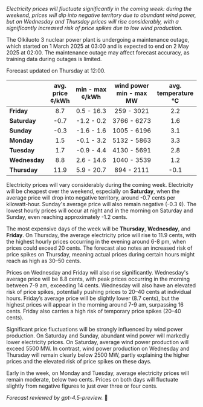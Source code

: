 *Electricity prices will fluctuate significantly in the coming week: during the weekend, prices will dip into negative territory due to abundant wind power, but on Wednesday and Thursday prices will rise considerably, with a significantly increased risk of price spikes due to low wind production.*

The Olkiluoto 3 nuclear power plant is undergoing a maintenance outage, which started on 1 March 2025 at 03:00 and is expected to end on 2 May 2025 at 02:00. The maintenance outage may affect forecast accuracy, as training data during outages is limited.

Forecast updated on Thursday at 12:00.

|          | avg.<br>price<br>¢/kWh | min - max<br>¢/kWh | wind power<br>min - max<br>MW | avg.<br>temperature<br>°C |
|:-------------|:----------------:|:----------------:|:-------------:|:-------------:|
| **Friday** | 8.7 | 0.5 - 16.3 | 259 - 3021 | 2.2 |
| **Saturday** | -0.7 | -1.2 - 0.2 | 3766 - 6273 | 1.6 |
| **Sunday** | -0.3 | -1.6 - 1.6 | 1005 - 6196 | 3.1 |
| **Monday** | 1.5 | -0.1 - 3.2 | 5132 - 5863 | 3.3 |
| **Tuesday** | 1.7 | -0.9 - 4.4 | 4130 - 5691 | 2.8 |
| **Wednesday** | 8.8 | 2.6 - 14.6 | 1040 - 3539 | 1.2 |
| **Thursday** | 11.9 | 5.9 - 20.7 | 894 - 2111 | -0.1 |

Electricity prices will vary considerably during the coming week. Electricity will be cheapest over the weekend, especially on **Saturday**, when the average price will drop into negative territory, around -0.7 cents per kilowatt-hour. Sunday's average price will also remain negative (-0.3 ¢). The lowest hourly prices will occur at night and in the morning on Saturday and Sunday, even reaching approximately -1.2 cents.

The most expensive days of the week will be **Thursday**, **Wednesday**, and **Friday**. On Thursday, the average electricity price will rise to 11.9 cents, with the highest hourly prices occurring in the evening around 6-8 pm, when prices could exceed 20 cents. The forecast also notes an increased risk of price spikes on Thursday, meaning actual prices during certain hours might reach as high as 30–50 cents.

Prices on Wednesday and Friday will also rise significantly. Wednesday's average price will be 8.8 cents, with peak prices occurring in the morning between 7-9 am, exceeding 14 cents. Wednesday will also have an elevated risk of price spikes, potentially pushing prices to 20–40 cents at individual hours. Friday’s average price will be slightly lower (8.7 cents), but the highest prices will appear in the morning around 7-9 am, surpassing 16 cents. Friday also carries a high risk of temporary price spikes (20–40 cents).

Significant price fluctuations will be strongly influenced by wind power production. On Saturday and Sunday, abundant wind power will markedly lower electricity prices. On Saturday, average wind power production will exceed 5500 MW. In contrast, wind power production on Wednesday and Thursday will remain clearly below 2500 MW, partly explaining the higher prices and the elevated risk of price spikes on these days.

Early in the week, on Monday and Tuesday, average electricity prices will remain moderate, below two cents. Prices on both days will fluctuate slightly from negative figures to just over three or four cents.

*Forecast reviewed by gpt-4.5-preview.* 🔌
